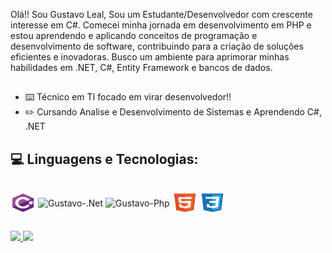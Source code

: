  Olá!! Sou Gustavo Leal, Sou um Estudante/Desenvolvedor com crescente interesse em C#. Comecei minha jornada em desenvolvimento em PHP e estou aprendendo e aplicando conceitos de programação e desenvolvimento de software, contribuindo para a criação de soluções eficientes e inovadoras. Busco um ambiente para  aprimorar minhas habilidades em .NET, C#, Entity Framework e bancos de dados. 
##

- ⌨️ Técnico em TI focado em virar desenvolvedor!!
- ✏️ Cursando Analise e Desenvolvimento de Sistemas e Aprendendo C#, .NET

## 💻 Linguagens e Tecnologias:
<div style="display: inline_block"><br>
  <img align="center" alt="Gustavo-Csharp" height="30" width="40" src="https://raw.githubusercontent.com/devicons/devicon/master/icons/csharp/csharp-original.svg">
  <img align="center" alt="Gustavo-.Net" height="30" width="40" src="https://cdn.jsdelivr.net/gh/devicons/devicon@latest/icons/dotnetcore/dotnetcore-original.svg">
  <img align="center" alt="Gustavo-Php" height="30" width="40" src="https://cdn.jsdelivr.net/gh/devicons/devicon@latest/icons/php/php-original.svg">
  <img align="center" alt="Gustavo-HTML" height="30" width="40" src="https://raw.githubusercontent.com/devicons/devicon/master/icons/html5/html5-original.svg">
  <img align="center" alt="Gustavo-CSS" height="30" width="40" src="https://raw.githubusercontent.com/devicons/devicon/master/icons/css3/css3-original.svg">
</div>

##

<div>
 <a href="http://beacons.ai/GustavoLealDev">
 <img height="180em" src="https://github-readme-stats.vercel.app/api?username=GustavoLealDev&show_icons=true&theme=chartreuse-dark&include_all_commits=true&count_private=true"/>
 <img height="180em" src="https://github-readme-stats.vercel.app/api/top-langs/?username=GustavoLealDev&layout=compact&langs_count=16&theme=chartreuse-dark"/>
</div>
